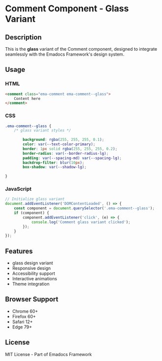 # Comment Component - Glass Variant

## Description
This is the **glass** variant of the Comment component, designed to integrate seamlessly with the Emadocs Framework's design system.

## Usage

### HTML
```html
<comment class="ema-comment ema-comment--glass">
    Content here
</comment>
```

### CSS
```css
.ema-comment--glass {
    /* glass variant styles */
    
        background: rgba(255, 255, 255, 0.1);
        color: var(--text-color-primary);
        border: 1px solid rgba(255, 255, 255, 0.2);
        border-radius: var(--border-radius-lg);
        padding: var(--spacing-md) var(--spacing-lg);
        backdrop-filter: blur(10px);
        box-shadow: var(--shadow-lg);
    
}
```

### JavaScript
```javascript
// Initialize glass variant
document.addEventListener('DOMContentLoaded', () => {
    const component = document.querySelector('.ema-comment--glass');
    if (component) {
        component.addEventListener('click', (e) => {
            console.log('Comment glass variant clicked');
        });
    }
});
```

## Features
- glass design variant
- Responsive design
- Accessibility support
- Interactive animations
- Theme integration

## Browser Support
- Chrome 60+
- Firefox 60+
- Safari 12+
- Edge 79+

## License
MIT License - Part of Emadocs Framework
